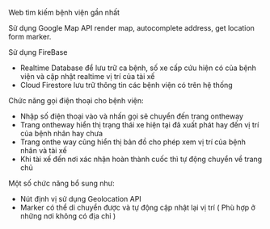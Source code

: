 Web tìm kiếm bệnh viện gần nhất

Sử dụng Google Map API render map, autocomplete address, get location form marker.

Sử dụng FireBase 
+ Realtime Database để lưu trữ ca bệnh, số xe cấp cứu hiện có của bệnh viện và cập nhật realtime vị trí của tài xế
+ Cloud Firestore lưu trữ thông tin các bệnh viện có trên hệ thống 

Chức năng gọi điện thoại cho bệnh viện:
+ Nhập số điện thoại vào và nhấn gọi sẽ chuyển đến trang ontheway
+ Trang ontheway hiển thị trạng thái xe hiện tại đã xuất phát hay đến vị trí của bệnh nhân hay chưa
+ Trang onthe way cũng hiển thị bản đồ cho phép xem vị trí của bệnh nhân và tài xế
+ Khi tài xế đến nơi xác nhận hoàn thành cuốc thì tự động chuyển về trang chủ

Một số chức năng bổ sung như:
+ Nút định vị sử dụng Geolocation API
+ Marker có thể di chuyển được và tự động cập nhật lại vị trí ( Phù hợp ở những nơi không có địa chỉ )
